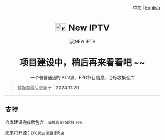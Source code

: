 <p align="right">中文 | 
  <a href="/README.md">
English
  </a>
</p>

<h1 align="center"><img src="https://cdn.jsdelivr.net/raw.githubusercontent.com/x441/New-IPTV/refs/heads/main/docs/img/New_IPTV_Logo.png" alt="reddit" width="35" height="25" /> New IPTV</h1>

<p align="center"><img src="https://cdn.jsdelivr.net/raw.githubusercontent.com/x441/New-IPTV/refs/heads/main/docs/img/New.png" alt="NEW IPTV"></p>



<h1 align="center">项目建设中，稍后再来看看吧 ~~</h1>

<p align="center">一个普普通通的IPTV源、EPG节目信息、台标收集仓库</p>

>数据类最后更新于：**2024.11.20**

---
## 支持

仓库建设完成后包含：`直播源` `EPG信息` `台标` 

未来将开源：`EPG爬虫` `直播源爬虫` 